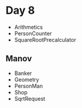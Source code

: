 # Day 8
- Arithmetics
- PersonCounter
- SquareRootPrecalculator

## Manov
- Banker
- Geometry
- PersonMan
- Shop
- SqrtRequest
